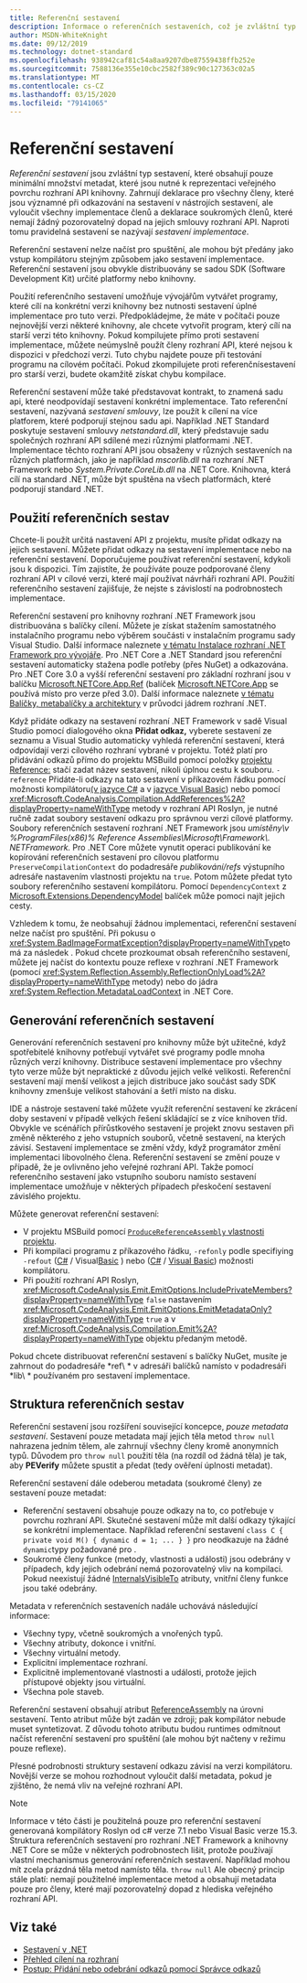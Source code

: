 ```yaml
---
title: Referenční sestavení
description: Informace o referenčních sestaveních, což je zvláštní typ sestavení v rozhraní .NET, která obsahují pouze veřejný povrch rozhraní API knihovny.
author: MSDN-WhiteKnight
ms.date: 09/12/2019
ms.technology: dotnet-standard
ms.openlocfilehash: 938942caf81c54a8aa9207dbe87559438ffb252e
ms.sourcegitcommit: 7588136e355e10cbc2582f389c90c127363c02a5
ms.translationtype: MT
ms.contentlocale: cs-CZ
ms.lasthandoff: 03/15/2020
ms.locfileid: "79141065"
---
```

# <a name="reference-assemblies"></a>Referenční sestavení

*Referenční sestavení* jsou zvláštní typ sestavení, které obsahují pouze minimální množství metadat, které jsou nutné k reprezentaci veřejného povrchu rozhraní API knihovny. Zahrnují deklarace pro všechny členy, které jsou významné při odkazování na sestavení v nástrojích sestavení, ale vyloučit všechny implementace členů a deklarace soukromých členů, které nemají žádný pozorovatelný dopad na jejich smlouvy rozhraní API. Naproti tomu pravidelná sestavení se nazývají *sestavení implementace*.

Referenční sestavení nelze načíst pro spuštění, ale mohou být předány jako vstup kompilátoru stejným způsobem jako sestavení implementace. Referenční sestavení jsou obvykle distribuovány se sadou SDK (Software Development Kit) určité platformy nebo knihovny.

Použití referenčního sestavení umožňuje vývojářům vytvářet programy, které cílí na konkrétní verzi knihovny bez nutnosti sestavení úplné implementace pro tuto verzi. Předpokládejme, že máte v počítači pouze nejnovější verzi některé knihovny, ale chcete vytvořit program, který cílí na starší verzi této knihovny. Pokud kompilujete přímo proti sestavení implementace, můžete neúmyslně použít členy rozhraní API, které nejsou k dispozici v předchozí verzi. Tuto chybu najdete pouze při testování programu na cílovém počítači. Pokud zkompilujete proti referenčnísestavení pro starší verzi, budete okamžitě získat chybu kompilace.

Referenční sestavení může také představovat kontrakt, to znamená sadu api, které neodpovídají sestavení konkrétní implementace. Tato referenční sestavení, nazývaná *sestavení smlouvy*, lze použít k cílení na více platforem, které podporují stejnou sadu api. Například .NET Standard poskytuje sestavení smlouvy *netstandard.dll*, který představuje sadu společných rozhraní API sdílené mezi různými platformami .NET. Implementace těchto rozhraní API jsou obsaženy v různých sestaveních na různých platformách, jako je například *mscorlib.dll* na rozhraní .NET Framework nebo *System.Private.CoreLib.dll* na .NET Core. Knihovna, která cílí na standard .NET, může být spuštěna na všech platformách, které podporují standard .NET.

## <a name="using-reference-assemblies"></a>Použití referenčních sestav

Chcete-li použít určitá nastavení API z projektu, musíte přidat odkazy na jejich sestavení. Můžete přidat odkazy na sestavení implementace nebo na referenční sestavení. Doporučujeme používat referenční sestavení, kdykoli jsou k dispozici. Tím zajistíte, že používáte pouze podporované členy rozhraní API v cílové verzi, které mají používat návrháři rozhraní API. Použití referenčního sestavení zajišťuje, že nejste s závislostí na podrobnostech implementace.

Referenční sestavení pro knihovny rozhraní .NET Framework jsou distribuována s balíčky cílení. Můžete je získat stažením samostatného instalačního programu nebo výběrem součásti v instalačním programu sady Visual Studio. Další informace naleznete [v tématu Instalace rozhraní .NET Framework pro vývojáře](../../framework/install/guide-for-developers.md). Pro .NET Core a .NET Standard jsou referenční sestavení automaticky stažena podle potřeby (přes NuGet) a odkazována. Pro .NET Core 3.0 a vyšší referenční sestavení pro základní rozhraní jsou v balíčku [Microsoft.NETCore.App.Ref](https://www.nuget.org/packages/Microsoft.NETCore.App.Ref) (balíček [Microsoft.NETCore.App](https://www.nuget.org/packages/Microsoft.NETCore.App) se používá místo pro verze před 3.0). Další informace naleznete [v tématu Balíčky, metabalíčky a architektury](../../core/packages.md) v průvodci jádrem rozhraní .NET.

Když přidáte odkazy na sestavení rozhraní .NET Framework v sadě Visual Studio pomocí dialogového okna **Přidat odkaz,** vyberete sestavení ze seznamu a Visual Studio automaticky vyhledá referenční sestavení, která odpovídají verzi cílového rozhraní vybrané v projektu. Totéž platí pro přidávání odkazů přímo do projektu MSBuild pomocí položky [projektu Reference:](/visualstudio/msbuild/common-msbuild-project-items#reference) stačí zadat název sestavení, nikoli úplnou cestu k souboru. `-reference` Přidáte-li odkazy na tato sestavení v příkazovém řádku pomocí možnosti kompilátoru[(v jazyce C#](../../csharp/language-reference/compiler-options/reference-compiler-option.md) a v [jazyce Visual Basic](../../visual-basic/reference/command-line-compiler/reference.md)) nebo pomocí <xref:Microsoft.CodeAnalysis.Compilation.AddReferences%2A?displayProperty=nameWithType> metody v rozhraní API Roslyn, je nutné ručně zadat soubory sestavení odkazu pro správnou verzi cílové platformy. Soubory referenčních sestavení rozhraní .NET Framework jsou *umístěny\\v %ProgramFiles(x86)% Reference Assemblies\\Microsoft\\Framework\\. NETFramework.* Pro .NET Core můžete vynutit operaci publikování ke kopírování referenčních sestavení pro cílovou platformu `PreserveCompilationContext` do podadresáře *publikování/refs* výstupního adresáře nastavením vlastnosti projektu na `true`. Potom můžete předat tyto soubory referenčního sestavení kompilátoru. Pomocí `DependencyContext` z [Microsoft.Extensions.DependencyModel](https://www.nuget.org/packages/Microsoft.Extensions.DependencyModel/) balíček může pomoci najít jejich cesty.

Vzhledem k tomu, že neobsahují žádnou implementaci, referenční sestavení nelze načíst pro spuštění. Při pokusu o <xref:System.BadImageFormatException?displayProperty=nameWithType>to má za následek . Pokud chcete prozkoumat obsah referenčního sestavení, můžete jej načíst do kontextu pouze reflexe v rozhraní .NET Framework (pomocí <xref:System.Reflection.Assembly.ReflectionOnlyLoad%2A?displayProperty=nameWithType> metody) nebo do jádra <xref:System.Reflection.MetadataLoadContext> in .NET Core.

## <a name="generating-reference-assemblies"></a>Generování referenčních sestavení

Generování referenčních sestavení pro knihovny může být užitečné, když spotřebitelé knihovny potřebují vytvářet své programy podle mnoha různých verzí knihovny. Distribuce sestavení implementace pro všechny tyto verze může být nepraktické z důvodu jejich velké velikosti. Referenční sestavení mají menší velikost a jejich distribuce jako součást sady SDK knihovny zmenšuje velikost stahování a šetří místo na disku.

IDE a nástroje sestavení také můžete využít referenční sestavení ke zkrácení doby sestavení v případě velkých řešení skládající se z více knihoven tříd. Obvykle ve scénářích přírůstkového sestavení je projekt znovu sestaven při změně některého z jeho vstupních souborů, včetně sestavení, na kterých závisí. Sestavení implementace se změní vždy, když programátor změní implementaci libovolného člena. Referenční sestavení se změní pouze v případě, že je ovlivněno jeho veřejné rozhraní API. Takže pomocí referenčního sestavení jako vstupního souboru namísto sestavení implementace umožňuje v některých případech přeskočení sestavení závislého projektu.

Můžete generovat referenční sestavení:

- V projektu MSBuild pomocí [ `ProduceReferenceAssembly` vlastnosti projektu](/visualstudio/msbuild/common-msbuild-project-properties).
- Při kompilaci programu z příkazového řádku, `-refonly` podle specifiying `-refout` ([C#](../../csharp/language-reference/compiler-options/refonly-compiler-option.md) / Visual[Basic](../../visual-basic/reference/command-line-compiler/refonly-compiler-option.md) ) nebo ([C#](../../csharp/language-reference/compiler-options/refout-compiler-option.md) / [Visual Basic](../../visual-basic/reference/command-line-compiler/refout-compiler-option.md)) možnosti kompilátoru.
- Při použití rozhraní API Roslyn, <xref:Microsoft.CodeAnalysis.Emit.EmitOptions.IncludePrivateMembers?displayProperty=nameWithType> `false` nastavením <xref:Microsoft.CodeAnalysis.Emit.EmitOptions.EmitMetadataOnly?displayProperty=nameWithType> `true` a v <xref:Microsoft.CodeAnalysis.Compilation.Emit%2A?displayProperty=nameWithType> objektu předaným metodě.

Pokud chcete distribuovat referenční sestavení s balíčky NuGet, musíte je zahrnout do podadresáře *ref\\ * v adresáři balíčků namísto v podadresáři *lib\\ * používaném pro sestavení implementace.

## <a name="reference-assemblies-structure"></a>Struktura referenčních sestav

Referenční sestavení jsou rozšíření související koncepce, *pouze metadata sestavení*. Sestavení pouze metadata mají jejich těla metod `throw null` nahrazena jedním tělem, ale zahrnují všechny členy kromě anonymních typů. Důvodem pro `throw null` použití těla (na rozdíl od žádná těla) je tak, aby **PEVerify** můžete spustit a předat (tedy ověření úplnosti metadat).

Referenční sestavení dále odeberou metadata (soukromé členy) ze sestavení pouze metadat:

- Referenční sestavení obsahuje pouze odkazy na to, co potřebuje v povrchu rozhraní API. Skutečné sestavení může mít další odkazy týkající se konkrétní implementace. Například referenční sestavení `class C { private void M() { dynamic d = 1; ... } }` pro neodkazuje na žádné `dynamic`typy požadované pro .
- Soukromé členy funkce (metody, vlastnosti a události) jsou odebrány v případech, kdy jejich odebrání nemá pozorovatelný vliv na kompilaci. Pokud neexistují žádné [InternalsVisibleTo](xref:System.Runtime.CompilerServices.InternalsVisibleToAttribute) atributy, vnitřní členy funkce jsou také odebrány.

Metadata v referenčních sestaveních nadále uchovává následující informace:

- Všechny typy, včetně soukromých a vnořených typů.
- Všechny atributy, dokonce i vnitřní.
- Všechny virtuální metody.
- Explicitní implementace rozhraní.
- Explicitně implementované vlastnosti a události, protože jejich přístupové objekty jsou virtuální.
- Všechna pole staveb.

Referenční sestavení obsahují atribut [ReferenceAssembly](xref:System.Runtime.CompilerServices.ReferenceAssemblyAttribute) na úrovni sestavení. Tento atribut může být zadán ve zdroji; pak kompilátor nebude muset syntetizovat. Z důvodu tohoto atributu budou runtimes odmítnout načíst referenční sestavení pro spuštění (ale mohou být načteny v režimu pouze reflexe).

Přesné podrobnosti struktury sestavení odkazu závisí na verzi kompilátoru. Novější verze se mohou rozhodnout vyloučit další metadata, pokud je zjištěno, že nemá vliv na veřejné rozhraní API.

> [!NOTE]
> Informace v této části je použitelná pouze pro referenční sestavení generovaná kompilátory Roslyn od c# verze 7.1 nebo Visual Basic verze 15.3. Struktura referenčních sestavení pro rozhraní .NET Framework a knihovny .NET Core se může v některých podrobnostech lišit, protože používají vlastní mechanismus generování referenčních sestavení. Například mohou mít zcela prázdná těla metod namísto těla. `throw null` Ale obecný princip stále platí: nemají použitelné implementace metod a obsahují metadata pouze pro členy, které mají pozorovatelný dopad z hlediska veřejného rozhraní API.

## <a name="see-also"></a>Viz také

- [Sestavení v .NET](index.md)
- [Přehled cílení na rozhraní](/visualstudio/ide/visual-studio-multi-targeting-overview)
- [Postup: Přidání nebo odebrání odkazů pomocí Správce odkazů](/visualstudio/ide/how-to-add-or-remove-references-by-using-the-reference-manager)

